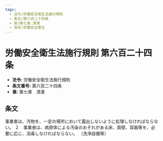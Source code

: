 ```yaml
---
tags:
  - 法令/労働安全衛生法施行規則
  - 条文/第六百二十四条
  - 章/第七章_清潔
  - 体系/労働安全衛生
---
```

# 労働安全衛生法施行規則 第六百二十四条

- **法令:** 労働安全衛生法施行規則
- **条文番号:** 第六百二十四条
- **章:** 第七章　清潔

## 条文
事業者は、汚物を、一定の場所において露出しないように処理しなければならない。
２　事業者は、病原体による汚染のおそれがある床、周壁、容器等を、必要に応じ、消毒しなければならない。
（洗浄設備等）


